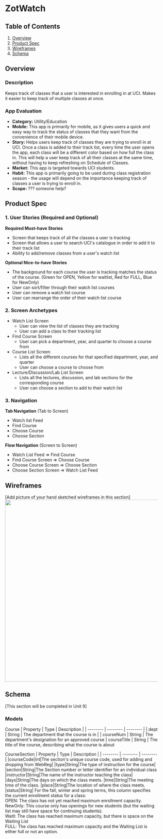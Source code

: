 # ZotWatch

## Table of Contents
1. [Overview](#Overview)
1. [Product Spec](#Product-Spec)
1. [Wireframes](#Wireframes)
2. [Schema](#Schema)

## Overview
### Description
Keeps track of classes that a user is interested in enrolling in at UCI. Makes it easier to keep track of multiple classes at once.

### App Evaluation

- **Category:** Utility/Education
- **Mobile:** This app is primarily for mobile, as it gives users a quick and easy way to track the status of classes that they want from the convenience of their mobile device.
- **Story:** Helps users keep track of classes they are trying to enroll in at UCI. Once a class is added to their track list, every time the user opens the app, each class will be a different color based on how full the class in. This will help a user keep track of all their classes at the same time, without having to keep refreshing on Schedule of Classes.
- **Market:** This app is targeted towards UCI students.
- **Habit:** This app is primarily going to be used during class registration season - the usage will depend on the importance keeping track of classes a user is trying to enroll in.
- **Scope:** ??? someone help?

## Product Spec

### 1. User Stories (Required and Optional)

**Required Must-have Stories**

* Screen that keeps track of all the classes a user is tracking 
* Screen that allows a user to search UCI's catalogue in order to add it to their track list
* Ability to add/remove classes from a user's watch list

**Optional Nice-to-have Stories**

* The background for each course the user is tracking matches the status of the course. (Green for OPEN, Yellow for waitlist, Red for FULL, Blue for NewOnly)
* User can sort/filter through their watch list courses
* User can remove a watch list course
* User can rearrange the order of their watch list course

### 2. Screen Archetypes

* Watch List Screen
   * User can view the list of classes they are tracking
   * User can add a class to their tracking list
* Find Course Screen
   * User can pick a department, year, and quarter to choose a course from
* Course List Screen
    * Lists all the different courses for that specified department, year, and quarter
    * User can choose a course to choose from
* Lecture/Discussion/Lab List Screen
    * Lists all the lectures, discussion, and lab sections for the corresponding course
    * User can choose a section to add to their watch list


### 3. Navigation

**Tab Navigation** (Tab to Screen)

* Watch list Feed
* Find Course
* Choose Course
* Choose Section

**Flow Navigation** (Screen to Screen)

* Watch List Feed
    => Find Course
* Find Course Screen
    => Choose Course
* Choose Course Screen
    => Choose Section
* Choose Section Screen
    => Watch List Feed

## Wireframes
[Add picture of your hand sketched wireframes in this section]
<img src="YOUR_WIREFRAME_IMAGE_URL" width=600>

## Schema 
[This section will be completed in Unit 9]
### Models
Course
| Property | Type  | Description |
| -------- | -------- | -------- |
| dept | String | The department that the course is in |
| courseNum | String | The department's designation for an approved course 
| courseTitle | String | The title of the course, describing what the course is about 

CourseSection
| Property | Type  | Description |
| -------- | -------- | -------- |
|courseCode|Int|The section's unique course code, used for adding and dropping from WebReg|
|type|String|The type of instruction for the course|
|section|String|The Section number or letter identifier for an individual class
|instructor|String|The name of the instructor teaching the class|
|days|String|The days on which the class meets.
|time|String|The meeting time of the class.
|place|String|The location of where the class meets.
|status|String|	For the fall, winter and spring terms, this column specifies the current enrollment status for a class: <br>OPEN: The class has not yet reached maximum enrollment capacity. <br> NewOnly: This course only has openings for new students (but the waiting list may still have space for continuing students).<br>Waitl: The class has reached maximum capacity, but there is space on the Waiting List<br>FULL: The class has reached maximum capacity and the Waiting List is either full or not an option.
